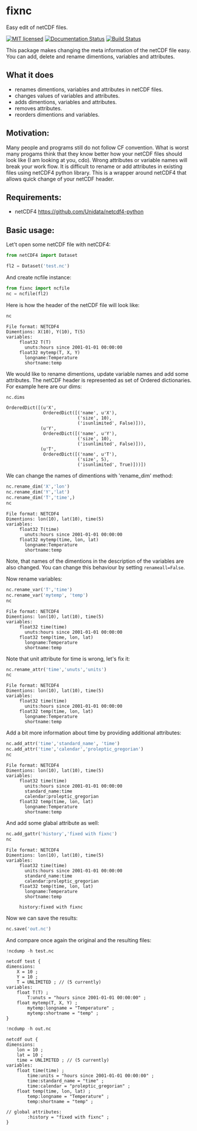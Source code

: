 # fixnc
Easy edit of netCDF files.

[![MIT licensed](https://img.shields.io/badge/license-MIT-blue.svg)](https://github.com/koldunovn/fixnc/blob/master/License.txt) [![Documentation Status](https://readthedocs.org/projects/fixnc/badge/?version=latest)](http://fixnc.readthedocs.io/en/latest/?badge=latest) [![Build Status](https://travis-ci.org/koldunovn/fixnc.svg?branch=master)](https://travis-ci.org/koldunovn/fixnc) 



This package makes changing the meta information of the netCDF file easy. You can add, delete and rename dimentions, variables and attributes.

## What it does

- renames dimentions, variables and attributes in netCDF files.
- changes values of variables and attributes.
- adds dimentions, variables and attributes.
- removes attributes.
- reorders dimentions and variables.

## Motivation:

Many people and programs still do not follow CF convention. What is worst many progams think that they know better how your netCDF files should look like (I am looking at you, cdo). Wrong attributes or variable names will break your work flow. It is difficult to rename or add attributes in existing files using netCDF4 python library. This is a wrapper around netCDF4 that allows quick change of your netCDF header.

## Requirements:

- netCDF4 https://github.com/Unidata/netcdf4-python

## Basic usage:

Let't open some netCDF file with netCDF4:


```python
from netCDF4 import Dataset
```

```python
fl2 = Dataset('test.nc')
```

And create ncfile instance:


```python
from fixnc import ncfile
nc = ncfile(fl2)
```

Here is how the header of the netCDF file will look like:
```python
nc
```




    File format: NETCDF4
    Dimentions: X(10), Y(10), T(5)
    variables:
    	 float32 T(T)
    	   unuts:hours since 2001-01-01 00:00:00
    	 float32 mytemp(T, X, Y)
    	   longname:Temperature
    	   shortname:temp




We would like to rename dimentions, update variable names and add some attributes. The netCDF header is represented as set of Ordered dictionaries. For example here are our dims:


```python
nc.dims
```




    OrderedDict([(u'X',
                  OrderedDict([('name', u'X'),
                               ('size', 10),
                               ('isunlimited', False)])),
                 (u'Y',
                  OrderedDict([('name', u'Y'),
                               ('size', 10),
                               ('isunlimited', False)])),
                 (u'T',
                  OrderedDict([('name', u'T'),
                               ('size', 5),
                               ('isunlimited', True)]))])



We can change the names of dimentions with 'rename_dim' method:


```python
nc.rename_dim('X','lon')
nc.rename_dim('Y','lat')
nc.rename_dim('T','time',)
nc
```




    File format: NETCDF4
    Dimentions: lon(10), lat(10), time(5)
    variables:
    	 float32 T(time)
    	   unuts:hours since 2001-01-01 00:00:00
    	 float32 mytemp(time, lon, lat)
    	   longname:Temperature
    	   shortname:temp




Note, that names of the dimentions in the description of the variables are also changed. You can change this behaviour by setting `renameall=False`. 

Now rename variables:


```python
nc.rename_var('T','time')
nc.rename_var('mytemp', 'temp')
nc
```




    File format: NETCDF4
    Dimentions: lon(10), lat(10), time(5)
    variables:
    	 float32 time(time)
    	   unuts:hours since 2001-01-01 00:00:00
    	 float32 temp(time, lon, lat)
    	   longname:Temperature
    	   shortname:temp




Note that unit attribute for time is wrong, let's fix it:


```python
nc.rename_attr('time','unuts','units')
nc
```




    File format: NETCDF4
    Dimentions: lon(10), lat(10), time(5)
    variables:
    	 float32 time(time)
    	   units:hours since 2001-01-01 00:00:00
    	 float32 temp(time, lon, lat)
    	   longname:Temperature
    	   shortname:temp




Add a bit more information about time by providing additional attributes:


```python
nc.add_attr('time','standard_name', 'time')
nc.add_attr('time','calendar','proleptic_gregorian')
nc
```




    File format: NETCDF4
    Dimentions: lon(10), lat(10), time(5)
    variables:
    	 float32 time(time)
    	   units:hours since 2001-01-01 00:00:00
    	   standard_name:time
    	   calendar:proleptic_gregorian
    	 float32 temp(time, lon, lat)
    	   longname:Temperature
    	   shortname:temp




And add some glabal attribute as well:


```python
nc.add_gattr('history','fixed with fixnc')
nc
```




    File format: NETCDF4
    Dimentions: lon(10), lat(10), time(5)
    variables:
    	 float32 time(time)
    	   units:hours since 2001-01-01 00:00:00
    	   standard_name:time
    	   calendar:proleptic_gregorian
    	 float32 temp(time, lon, lat)
    	   longname:Temperature
    	   shortname:temp
    
    	 history:fixed with fixnc



Now we can save the results:


```python
nc.save('out.nc')
```

And compare once again the original and the resulting files:


```python
!ncdump -h test.nc
```

    netcdf test {
    dimensions:
    	X = 10 ;
    	Y = 10 ;
    	T = UNLIMITED ; // (5 currently)
    variables:
    	float T(T) ;
    		T:unuts = "hours since 2001-01-01 00:00:00" ;
    	float mytemp(T, X, Y) ;
    		mytemp:longname = "Temperature" ;
    		mytemp:shortname = "temp" ;
    }



```python
!ncdump -h out.nc
```

    netcdf out {
    dimensions:
    	lon = 10 ;
    	lat = 10 ;
    	time = UNLIMITED ; // (5 currently)
    variables:
    	float time(time) ;
    		time:units = "hours since 2001-01-01 00:00:00" ;
    		time:standard_name = "time" ;
    		time:calendar = "proleptic_gregorian" ;
    	float temp(time, lon, lat) ;
    		temp:longname = "Temperature" ;
    		temp:shortname = "temp" ;
    
    // global attributes:
    		:history = "fixed with fixnc" ;
    }
